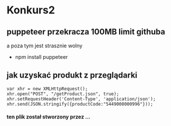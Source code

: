 # Konkurs2


## puppeteer przekracza 100MB limit githuba
a poza tym jest strasznie wolny
- npm install puppeteer

## **jak uzyskać produkt z przeglądarki**
<!-- - javascript -->
```javasript
var xhr = new XMLHttpRequest();
xhr.open("POST", "/getProduct.json", true);
xhr.setRequestHeader('Content-Type', 'application/json');
xhr.send(JSON.stringify({productCode:"5449000000996"}));
```
#### ten plik został stworzony przez ...

